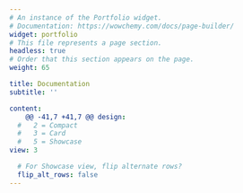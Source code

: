 ```yaml
---
# An instance of the Portfolio widget.
# Documentation: https://wowchemy.com/docs/page-builder/
widget: portfolio
# This file represents a page section.
headless: true
# Order that this section appears on the page.
weight: 65

title: Documentation
subtitle: ''

content:
	@@ -41,7 +41,7 @@ design:
  #   2 = Compact
  #   3 = Card
  #   5 = Showcase
view: 3

  # For Showcase view, flip alternate rows?
  flip_alt_rows: false
---
```

